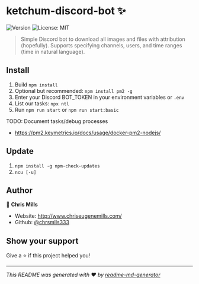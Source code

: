 # ketchum-discord-bot ✨
![Version](https://img.shields.io/badge/version-0.3.0-blue.svg?cacheSeconds=2592000)
![License: MIT](https://img.shields.io/badge/License-MIT-yellow.svg)

> Simple Discord bot to download all images and files with attribution (hopefully). Supports specifying channels, users, and time ranges (time in natural language).

## Install

1. Build `npm install`
2. Optional but recommended: `npm install pm2 -g`
3. Enter your Discord BOT_TOKEN in your environment variables or `.env`
4. List our tasks: `npx ntl`
5. Run `npm run start` or `npm run start:basic`

TODO: Document tasks/debug processes

- https://pm2.keymetrics.io/docs/usage/docker-pm2-nodejs/

## Update

1. `npm install -g npm-check-updates`
2. `ncu [-u]`

## Author

👤 **Chris Mills**

* Website: http://www.chriseugenemills.com/
* Github: [@chrsmlls333](https://github.com/chrsmlls333)

## Show your support

Give a ⭐️ if this project helped you!


***
_This README was generated with ❤️ by [readme-md-generator](https://github.com/kefranabg/readme-md-generator)_